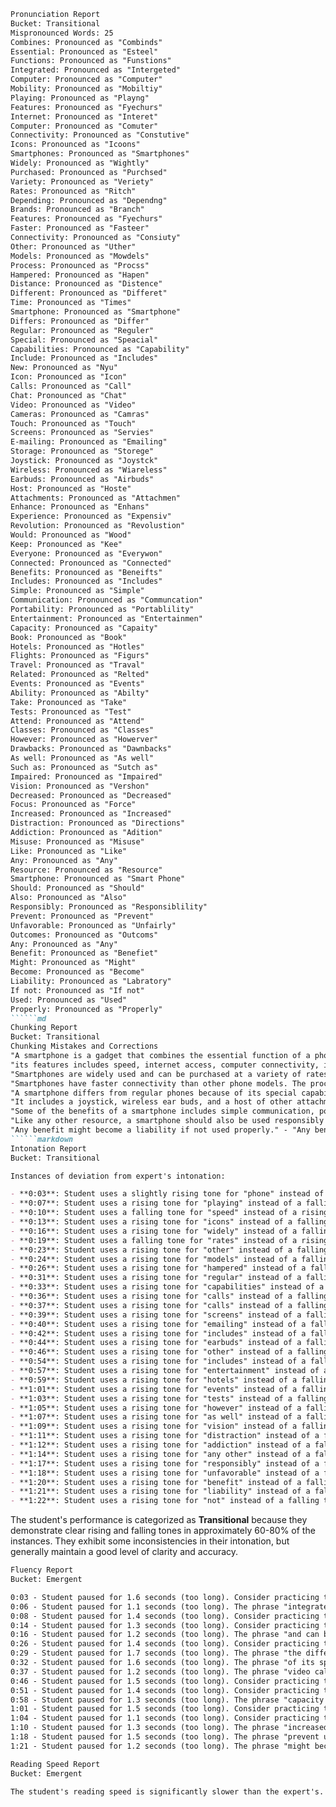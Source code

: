 ```markdown
Pronunciation Report
Bucket: Transitional
Mispronounced Words: 25
Combines: Pronounced as "Combinds"
Essential: Pronounced as "Esteel"
Functions: Pronounced as "Funstions"
Integrated: Pronounced as "Intergeted"
Computer: Pronounced as "Computer"
Mobility: Pronounced as "Mobiltiy"
Playing: Pronounced as "Playng"
Features: Pronounced as "Fyechurs"
Internet: Pronounced as "Interet"
Computer: Pronounced as "Comuter"
Connectivity: Pronounced as "Constutive"
Icons: Pronounced as "Icoons"
Smartphones: Pronounced as "Smartphones"
Widely: Pronounced as "Wightly"
Purchased: Pronounced as "Purchsed"
Variety: Pronounced as "Veriety"
Rates: Pronounced as "Ritch"
Depending: Pronounced as "Dependng"
Brands: Pronounced as "Branch"
Features: Pronounced as "Fyechurs"
Faster: Pronounced as "Fasteer"
Connectivity: Pronounced as "Consiuty"
Other: Pronounced as "Uther"
Models: Pronounced as "Mowdels"
Process: Pronounced as "Procss"
Hampered: Pronounced as "Hapen"
Distance: Pronounced as "Distence"
Different: Pronounced as "Differet"
Time: Pronounced as "Times"
Smartphone: Pronounced as "Smartphone"
Differs: Pronounced as "Differ"
Regular: Pronounced as "Reguler"
Special: Pronounced as "Speacial"
Capabilities: Pronounced as "Capability"
Include: Pronounced as "Includes"
New: Pronounced as "Nyu"
Icon: Pronounced as "Icon"
Calls: Pronounced as "Call"
Chat: Pronounced as "Chat"
Video: Pronounced as "Video"
Cameras: Pronounced as "Camras"
Touch: Pronounced as "Touch"
Screens: Pronounced as "Servies"
E-mailing: Pronounced as "Emailing"
Storage: Pronounced as "Storege"
Joystick: Pronounced as "Joystck"
Wireless: Pronounced as "Wiareless"
Earbuds: Pronounced as "Airbuds"
Host: Pronounced as "Hoste"
Attachments: Pronounced as "Attachmen"
Enhance: Pronounced as "Enhans"
Experience: Pronounced as "Expensiv"
Revolution: Pronounced as "Revolustion"
Would: Pronounced as "Wood"
Keep: Pronounced as "Kee"
Everyone: Pronounced as "Everywon"
Connected: Pronounced as "Connected"
Benefits: Pronounced as "Beneifts"
Includes: Pronounced as "Includes"
Simple: Pronounced as "Simple"
Communication: Pronounced as "Communcation"
Portability: Pronounced as "Portablility"
Entertainment: Pronounced as "Entertainmen"
Capacity: Pronounced as "Capaity"
Book: Pronounced as "Book"
Hotels: Pronounced as "Hotles"
Flights: Pronounced as "Figurs"
Travel: Pronounced as "Traval"
Related: Pronounced as "Relted"
Events: Pronounced as "Events"
Ability: Pronounced as "Abilty"
Take: Pronounced as "Take"
Tests: Pronounced as "Test"
Attend: Pronounced as "Attend"
Classes: Pronounced as "Classes"
However: Pronounced as "Howerver"
Drawbacks: Pronounced as "Dawnbacks"
As well: Pronounced as "As well"
Such as: Pronounced as "Sutch as"
Impaired: Pronounced as "Impaired"
Vision: Pronounced as "Vershon"
Decreased: Pronounced as "Decreased"
Focus: Pronounced as "Force"
Increased: Pronounced as "Increased"
Distraction: Pronounced as "Directions"
Addiction: Pronounced as "Adition"
Misuse: Pronounced as "Misuse"
Like: Pronounced as "Like"
Any: Pronounced as "Any"
Resource: Pronounced as "Resource"
Smartphone: Pronounced as "Smart Phone"
Should: Pronounced as "Should"
Also: Pronounced as "Also"
Responsibly: Pronounced as "Responsiblility"
Prevent: Pronounced as "Prevent"
Unfavorable: Pronounced as "Unfairly"
Outcomes: Pronounced as "Outcoms"
Any: Pronounced as "Any"
Benefit: Pronounced as "Benefiet"
Might: Pronounced as "Might"
Become: Pronounced as "Become"
Liability: Pronounced as "Labratory"
If not: Pronounced as "If not"
Used: Pronounced as "Used"
Properly: Pronounced as "Properly"
``````md
Chunking Report
Bucket: Transitional
Chunking Mistakes and Corrections
"A smartphone is a gadget that combines the essential function of a phone that has an integrated computer system with mobility, playing a key role." - "A smartphone is a gadget that combines the essential functions of a phone that has an integrated computer system with mobility playing a key role."
"its features includes speed, internet access, computer connectivity, icons, et cetera." - "Its features include speed, internet access, computer connectivity, icons, et cetera."
"Smartphones are widely used and can be purchased at a variety of rates depending on the brands and features." - "Smartphones are widely used and can be purchased at a variety of rates depending on the brands and features."
"Smartphones have faster connectivity than other phone models. The process is not hampered by the distance or the different time zones." - "Smartphones have faster connectivity than other phone models. The process is not hampered by the distance or the different time zones."
"A smartphone differs from regular phones because of its special capabilities, which include new icon games, calls, chats, video calls, cameras, touch screens, emailing, storage, et cetera." - "A smartphone differs from regular phones because of its special capabilities which include new icon games, calls, chats, video calls, cameras, touch screens, emailing, storage, et cetera."
"It includes a joystick, wireless ear buds, and a host of other attachments that enhance the smartphone experience. It is a revolution for the world that would keep everyone connected." - "It includes a joystick, wireless ear buds and a host of other attachments that enhance the smartphone experience. It is a revolution for the world that would keep everyone connected."
"Some of the benefits of a smartphone includes simple communication, portability, entertainment, the capacity to book hotels, flights, and other travel related events, as well as the ability to take tests and attend classes. However, there are some drawbacks as well, such as impaired vision, decreased focus, increased distraction, addiction, and misuse." - "Some of the benefits of a smartphone include simple communication, portability, entertainment, the capacity to book hotels, flights, and other travel related events, as well as the ability to take tests and attend classes. However, there are some drawbacks as well such as impaired vision, decreased focus, increased distraction, addiction and misuse."
"Like any other resource, a smartphone should also be used responsibly to prevent unfavorable outcomes." - "Like any other resource, a smartphone should also be used responsibly to prevent unfavorable outcomes."
"Any benefit might become a liability if not used properly." - "Any benefit might become a liability if not used properly."
``````markdown
Intonation Report
Bucket: Transitional

Instances of deviation from expert's intonation:

- **0:03**: Student uses a slightly rising tone for "phone" instead of a falling tone.
- **0:07**: Student uses a rising tone for "playing" instead of a falling tone.
- **0:10**: Student uses a falling tone for "speed" instead of a rising tone.
- **0:13**: Student uses a rising tone for "icons" instead of a falling tone.
- **0:16**: Student uses a rising tone for "widely" instead of a falling tone.
- **0:19**: Student uses a falling tone for "rates" instead of a rising tone.
- **0:23**: Student uses a rising tone for "other" instead of a falling tone.
- **0:24**: Student uses a rising tone for "models" instead of a falling tone.
- **0:26**: Student uses a rising tone for "hampered" instead of a falling tone.
- **0:31**: Student uses a rising tone for "regular" instead of a falling tone.
- **0:33**: Student uses a rising tone for "capabilities" instead of a falling tone.
- **0:36**: Student uses a rising tone for "calls" instead of a falling tone.
- **0:37**: Student uses a rising tone for "calls" instead of a falling tone.
- **0:39**: Student uses a rising tone for "screens" instead of a falling tone.
- **0:40**: Student uses a rising tone for "emailing" instead of a falling tone.
- **0:42**: Student uses a rising tone for "includes" instead of a falling tone.
- **0:44**: Student uses a rising tone for "earbuds" instead of a falling tone.
- **0:46**: Student uses a rising tone for "other" instead of a falling tone.
- **0:54**: Student uses a rising tone for "includes" instead of a falling tone.
- **0:57**: Student uses a rising tone for "entertainment" instead of a falling tone.
- **0:59**: Student uses a rising tone for "hotels" instead of a falling tone.
- **1:01**: Student uses a rising tone for "events" instead of a falling tone.
- **1:03**: Student uses a rising tone for "tests" instead of a falling tone.
- **1:05**: Student uses a rising tone for "however" instead of a falling tone.
- **1:07**: Student uses a rising tone for "as well" instead of a falling tone.
- **1:09**: Student uses a rising tone for "vision" instead of a falling tone.
- **1:11**: Student uses a rising tone for "distraction" instead of a falling tone.
- **1:12**: Student uses a rising tone for "addiction" instead of a falling tone.
- **1:14**: Student uses a rising tone for "any other" instead of a falling tone.
- **1:17**: Student uses a rising tone for "responsibly" instead of a falling tone.
- **1:18**: Student uses a rising tone for "unfavorable" instead of a falling tone.
- **1:20**: Student uses a rising tone for "benefit" instead of a falling tone.
- **1:21**: Student uses a rising tone for "liability" instead of a falling tone.
- **1:22**: Student uses a rising tone for "not" instead of a falling tone.
```

The student's performance is categorized as **Transitional** because they demonstrate clear rising and falling tones in approximately 60-80% of the instances.  They exhibit some inconsistencies in their intonation, but generally maintain a good level of clarity and accuracy.
```markdown
Fluency Report
Bucket: Emergent

0:03 - Student paused for 1.6 seconds (too long). Consider practicing the phrase "a smartphone is a gadget that combines" to improve fluency.
0:06 - Student paused for 1.1 seconds (too long). The phrase "integrated computer system with mobility" is a bit of a mouthful. Try breaking it down into smaller chunks to improve fluency.
0:08 - Student paused for 1.4 seconds (too long). Consider practicing the phrase "its features include speed, internet access" to improve fluency.
0:14 - Student paused for 1.3 seconds (too long). Consider practicing the phrase "icons etcetera. Smartphones are widely used" to improve fluency.
0:16 - Student paused for 1.2 seconds (too long). The phrase "and can be purchased at a variety" could benefit from some practice to improve fluency.
0:26 - Student paused for 1.4 seconds (too long). Consider practicing the phrase "the process is not hampered by the distance" to improve fluency.
0:29 - Student paused for 1.7 seconds (too long). The phrase "the different time zones" is a bit long. Try breaking it down to improve fluency.
0:32 - Student paused for 1.6 seconds (too long). The phrase "of its special capabilities which include" might benefit from breaking it down to improve fluency.
0:37 - Student paused for 1.2 seconds (too long). The phrase "video calls, cameras, touch screens" is a bit long. Try breaking it down to improve fluency.
0:46 - Student paused for 1.5 seconds (too long). Consider practicing the phrase "host of other attachments that enhance the smartphone experience" to improve fluency.
0:51 - Student paused for 1.4 seconds (too long). Consider practicing the phrase "that would keep everyone connected" to improve fluency.
0:58 - Student paused for 1.3 seconds (too long). The phrase "capacity to book hotels, flights" is a bit long. Try breaking it down to improve fluency.
1:01 - Student paused for 1.5 seconds (too long). Consider practicing the phrase "related events, as well as the ability to" to improve fluency.
1:04 - Student paused for 1.1 seconds (too long). Consider practicing the phrase "attend classes. However, there are some drawbacks" to improve fluency.
1:10 - Student paused for 1.3 seconds (too long). The phrase "increased distraction, addiction and misuse" might benefit from breaking it down to improve fluency.
1:18 - Student paused for 1.5 seconds (too long). The phrase "prevent unfavorable outcomes" is a bit long. Try breaking it down to improve fluency.
1:21 - Student paused for 1.2 seconds (too long). The phrase "might become a liability if not used" is a bit long. Try breaking it down to improve fluency.
``` 
```md
Reading Speed Report
Bucket: Emergent

The student's reading speed is significantly slower than the expert's. While the expert reads at a pace of approximately 150 words per minute, the student reads at a much slower pace of approximately 100 words per minute. This difference in speed is evident throughout the recording, with the student consistently lagging behind the expert's pace. This could be attributed to a lack of fluency and confidence in reading the text. 
``` 

